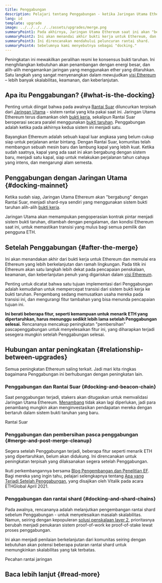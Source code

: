 ```yaml
---
title: Penggabungan
description: Pelajari tentang Penggabungan - ketika Jaringan Utama Ethereum berkolaborasi dengan sistem bukti taruhan Rantai Suar yang terkoordinir.
lang: id
template: upgrade
image: ../../../../../assets/upgrades/merge.png
summaryPoint1: Pada akhirnya, Jaringan Utama Ethereum saat ini akan "bergabung" dengan sistem bukti taruhan rantai suar.
summaryPoint2: Ini akan menandai akhir bukti kerja untuk Ethereum, dan transisi penuh ke bukti taruhan.
summaryPoint3: Ini direncanakan mendahului peluncuran rantai shard.
summaryPoint4: Sebelumnya kami menyebutnya sebagai "docking."
---
```


<UpgradeStatus dateKey="page-upgrades-merge-date">
  Peningkatan ini mewakilkan peralihan resmi ke konsensus bukti taruhan. Ini menghilangkan kebutuhan akan penambangan dengan energi besar, dan alih-alih mengamankan jaringan yang menggunakan ether yang ditaruhkan. Satu langkah yang sangat menyenangkan dalam mewujudkan <a href="/upgrades/vision/">visi Ethereum</a> – lebih banyak skalabilitas, keamanan, dan keberlanjutan.
</UpgradeStatus>

## Apa itu Penggabungan? {#what-is-the-docking}

Penting untuk diingat bahwa pada awalnya [Rantai Suar](/upgrades/beacon-chain/) diluncurkan terpisah dari [Jaringan Utama](/glossary/#mainnet) - sistem rantai yang kita pakai saat ini. Jaringan Utama Ethereum terus diamankan oleh [bukti kerja](/developers/docs/consensus-mechanisms/pow/), sekalipun Rantai Suar beroperasi secara paralel menggunakan [bukti taruhan](/developers/docs/consensus-mechanisms/pos/). Penggabungan adalah ketika pada akhirnya kedua sistem ini menjadi satu.

Bayangkan Ethereum adalah sebuah kapal luar angkasa yang belum cukup siap untuk perjalanan antar bintang. Dengan Rantai Suar, komunitas telah membangun sebuah mesin baru dan lambung kapal yang lebih kuat. Ketika sudah saatnya, kapal yang ada saat ini akan bergabung dengan sistem baru, menjadi satu kapal, siap untuk melakukan perjalanan tahun cahaya yang intens, dan mengarungi alam semesta.

## Penggabungan dengan Jaringan Utama {#docking-mainnet}

Ketika sudah siap, Jaringan Utama Ethereum akan "bergabung" dengan Rantai Suar, menjadi shard-nya sendiri yang menggunakan sistem bukti taruhan alih-alih [bukti kerja](/developers/docs/consensus-mechanisms/pow/).

Jaringan Utama akan memampukan pengoperasian kontrak pintar menjadi sistem bukti taruhan, ditambah dengan pengalaman, dan kondisi Ethereum saat ini, untuk memastikan transisi yang mulus bagi semua pemilik dan pengguna ETH.

## Setelah Penggabungan {#after-the-merge}

Ini akan menandakan akhir dari bukti kerja untuk Ethereum dan memulai era Ethereum yang lebih berkelanjutan dan ramah lingkungan. Pada titik ini Ethereum akan satu langkah lebih dekat pada pencapaian penskalaan, keamanan, dan keberlanjutan penuh yang digariskan dalam [visi Ethereum](/upgrades/vision/).

Penting untuk dicatat bahwa satu tujuan implementasi dari Penggabungan adalah kemudahan untuk mempercepat transisi dari sistem bukti kerja ke bukti taruhan. Pengembang sedang memusatkan usaha mereka pada transisi ini, dan mengurangi fitur tambahan yang bisa menunda pencapaian tujuan ini.

**Ini berati beberapa fitur, seperti kemampuan untuk menarik ETH yang dipertaruhkan, harus menunggu sedikit lebih lama setelah Penggabungan selesai.** Rencananya mencakup peningkatan "pembersihan" pascapenggabungan untuk menyelesaikan fitur ini, yang diharapkan terjadi sesegera mungkin setelah Penggabungan selesai.

## Hubungan antar peningkatan {#relationship-between-upgrades}

Semua peningkatan Ethereum saling terkait. Jadi mari kita ringkas bagaimana Penggabungan ini berhubungan dengan peningkatan lain.

### Penggabungan dan Rantai Suar {#docking-and-beacon-chain}

Saat penggabungan terjadi, stakers akan ditugaskan untuk memvalidasi Jaringan Utama Ethereum. [Menambang](/developers/docs/consensus-mechanisms/pow/mining/) tidak akan lagi diperlukan, jadi para penambang mungkin akan menginvestasikan pendapatan mereka dengan bertaruh dalam sistem bukti taruhan yang baru.

<ButtonLink to="/upgrades/beacon-chain/">
  Rantai Suar
</ButtonLink>

### Penggabungan dan pembersihan pasca penggabungan {#merge-and-post-merge-cleanup}

Segera setelah Penggabungan terjadi, beberapa fitur seperti menarik ETH yang dipertaruhkan, belum akan didukung. Ini direncanakan untuk peningkatan terpisah yang dilaksanakan segera setelah Penggabungan.

Ikuti perkembangannya bersama [Blog Pengembangan dan Penelitian EF](https://blog.ethereum.org/category/research-and-development/). Bagi mereka yang ingin tahu, pelajari selengkapnya tentang [Apa yang Terjadi Setelah Penggabungan](https://youtu.be/7ggwLccuN5s?t=101), yang disajikan oleh Vitalik pada acara ETHGlobal April 2021.

### Penggabungan dan rantai shard {#docking-and-shard-chains}

Pada awalnya, rencananya adalah melanjutkan pengembangan rantai shard sebelum Penggabungan - untuk menyelesaikan masalah skalabilitas. Namun, seiring dengan kepopuleran [solusi penskalaan layer 2](/developers/docs/scaling/#layer-2-scaling), prioritasnya berubah menjadi penukaran sistem proof-of-work ke proof-of-stake lewat proses penggabungan.

Ini akan menjadi penilaian berkelanjutan dari komunitas seiring dengan kebutuhan akan potensi beberapa putaran rantai shard untuk memungkinkan skalabilitas yang tak terbatas.

<ButtonLink to="/upgrades/sharding/">
  Pecahan rantai jaringan
</ButtonLink>

## Baca lebih lanjut {#read-more}

<MergeArticleList />
